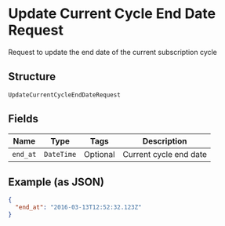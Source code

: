 
# Update Current Cycle End Date Request

Request to update the end date of the current subscription cycle

## Structure

`UpdateCurrentCycleEndDateRequest`

## Fields

| Name | Type | Tags | Description |
|  --- | --- | --- | --- |
| `end_at` | `DateTime` | Optional | Current cycle end date |

## Example (as JSON)

```json
{
  "end_at": "2016-03-13T12:52:32.123Z"
}
```

